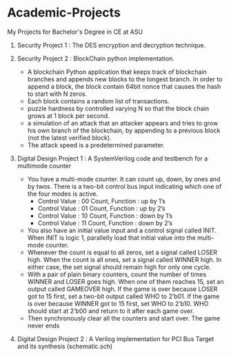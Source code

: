 # Academic-Projects
My Projects for Bachelor's Degree in CE at ASU 

1. Security Project 1 : The DES encryption and decryption technique.
2. Security Project 2 : BlockChain python implementation.
	- A blockchain Python application that keeps track of blockchain branches and appends new blocks to the longest branch. In order to append a block, the block contain       64bit nonce that causes the hash to start with N zeros. 
	- Each block contains a random list of transactions.
	- puzzle hardness by controlled varying N so that the block chain grows at 1 block per second.
	- a simulation of an attack that an attacker appears and tries to grow his own branch of the blockchain, by appending to a previous block (not the latest verified         block). 
	- The attack speed is a predetermined parameter.

3. Digital Design Project 1 : A SystemVerilog code and testbench for a multimode counter  
	-  You have a multi-mode counter. It can count up, down, by ones and by twos. There is
a two-bit control bus input indicating which one of the four modes is active.
		- Control Value : 00 Count, Function : up by 1’s
		- Control Value : 01 Count, Function : up by 2’s
		- Control Value : 10 Count, Function : down by 1’s
		- Control Value : 11 Count, Function :  down by 2’s
	- You also have an initial value input and a control signal called INIT. When INIT is
logic 1, parallelly load that initial value into the multi-mode counter.
	- Whenever the count is equal to all zeros, set a signal called LOSER high. When the
count is all ones, set a signal called WINNER high. In either case, the set signal
should remain high for only one cycle.
	- With a pair of plain binary counters, count the number of times WINNER and LOSER
goes high. When one of them reaches 15, set an output called GAMEOVER high. If
the game is over because LOSER got to 15 first, set a two-bit output called WHO to
2’b01. If the game is over because WINNER got to 15 first, set WHO to 2’b10. WHO
should start at 2’b00 and return to it after each game over.
	- Then synchronously clear all the counters and start over. The game never ends

4. Digital Design Project 2 : A Verilog implementation for PCI Bus Target and its synthesis (schematic.sch)
